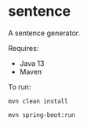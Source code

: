 # sentence
A sentence generator.

Requires:
* Java 13
* Maven

To run:

`mvn clean install`

`mvn spring-boot:run`
